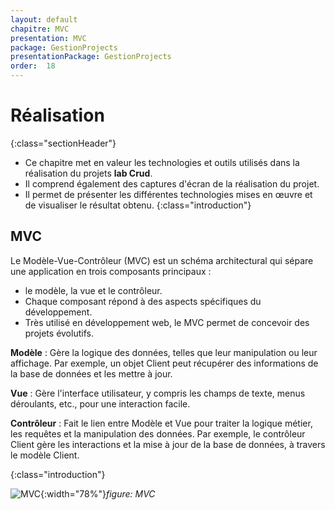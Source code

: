 ```yaml
---
layout: default
chapitre: MVC
presentation: MVC
package: GestionProjects
presentationPackage: GestionProjects
order:  18
---
```


# Réalisation
{:class="sectionHeader"}

- Ce chapitre met en valeur les technologies et outils utilisés dans la réalisation du projets **lab Crud**.
-  Il comprend également des captures d'écran de la réalisation du projet.
-  Il permet de présenter les différentes technologies mises en œuvre et de visualiser le résultat obtenu.
{:class="introduction"}

<!-- new slide -->

## MVC
Le Modèle-Vue-Contrôleur (MVC) est un schéma architectural qui sépare une application en trois composants principaux : 
- le modèle, la vue et le contrôleur. 
- Chaque composant répond à des aspects spécifiques du développement. 
- Très utilisé en développement web, le MVC permet de concevoir des projets évolutifs.

**Modèle** :
Gère la logique des données, telles que leur manipulation ou leur affichage. Par exemple, un objet Client peut récupérer des informations de la base de données et les mettre à jour.

**Vue** :
Gère l'interface utilisateur, y compris les champs de texte, menus déroulants, etc., pour une interaction facile.

**Contrôleur** :
Fait le lien entre Modèle et Vue pour traiter la logique métier, les requêtes et la manipulation des données. 
Par exemple, le contrôleur Client gère les interactions et la mise à jour de la base de données, à travers le modèle Client.

{:class="introduction"}

![MVC](/lab_crud/realisation/MVC/images/mvc.png){:width="78%"}*figure: MVC*



<!-- new slide -->